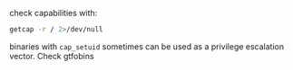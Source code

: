 check capabilities with:
```bash
getcap -r / 2>/dev/null
```

binaries with `cap_setuid`  sometimes can be used as a privilege escalation vector. Check gtfobins